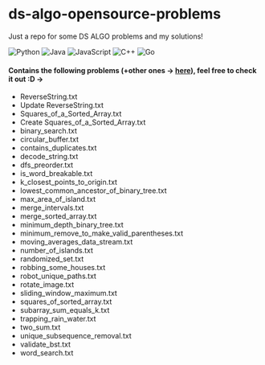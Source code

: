 # ds-algo-opensource-problems
Just a repo for some DS ALGO problems and my solutions!

![Python](https://img.shields.io/badge/Python-white.svg?style=flat-square&logo=python&logoColor=blue)
![Java](https://img.shields.io/badge/Java-white.svg?style=flat-square&logo=java&color=white)
![JavaScript](https://img.shields.io/badge/JavaScript-white.svg?style=flat-square&logo=javascript&logoColor=yellow)
![C++](https://img.shields.io/badge/C++-white.svg?style=flat-square&logo=c%2B%2B&logoColor=blue)
![Go](https://img.shields.io/badge/Golang-blue.svg?style=flat-square&logo=go&color=white)


#### Contains the following problems (+other ones -> [here](https://github.com/nalindas9/ds-algo-opensource-problems/tree/main/problems)), feel free to check it out :D ->
* ReverseString.txt
* Update ReverseString.txt
* Squares_of_a_Sorted_Array.txt
* Create Squares_of_a_Sorted_Array.txt
* binary_search.txt
* circular_buffer.txt
* contains_duplicates.txt
* decode_string.txt
* dfs_preorder.txt
* is_word_breakable.txt
* k_closest_points_to_origin.txt
* lowest_common_ancestor_of_binary_tree.txt
* max_area_of_island.txt
* merge_intervals.txt
* merge_sorted_array.txt
* minimum_depth_binary_tree.txt
* minimum_remove_to_make_valid_parentheses.txt
* moving_averages_data_stream.txt
* number_of_islands.txt
* randomized_set.txt
* robbing_some_houses.txt
* robot_unique_paths.txt
* rotate_image.txt
* sliding_window_maximum.txt
* squares_of_sorted_array.txt
* subarray_sum_equals_k.txt
* trapping_rain_water.txt
* two_sum.txt
* unique_subsequence_removal.txt
* validate_bst.txt
* word_search.txt
